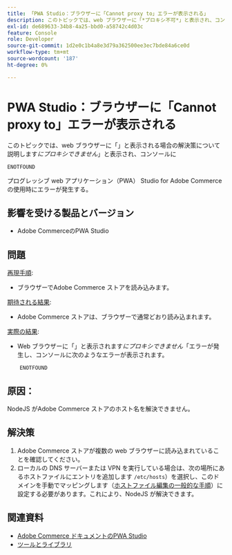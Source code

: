 ```yaml
---
title: 「PWA Studio：ブラウザーに「Cannot proxy to」エラーが表示される」
description: このトピックでは、web ブラウザーに「*プロキシ不可*」と表示され、コンソールに「
exl-id: de689633-34b8-4a25-bbd0-a58742c4d03c
feature: Console
role: Developer
source-git-commit: 1d2e0c1b4a8e3d79a362500ee3ec7bde84a6ce0d
workflow-type: tm+mt
source-wordcount: '187'
ht-degree: 0%

---
```


# PWA Studio：ブラウザーに「Cannot proxy to」エラーが表示される

このトピックでは、web ブラウザーに「」と表示される場合の解決策について説明します&#x200B;*にプロキシできません*」と表示され、コンソールに

```
ENOTFOUND
```

プログレッシブ web アプリケーション（PWA） Studio for Adobe Commerceの使用時にエラーが発生する。

## 影響を受ける製品とバージョン

* Adobe CommerceのPWA Studio

## 問題

<u>再現手順</u>:

* ブラウザーでAdobe Commerce ストアを読み込みます。

<u>期待される結果</u>:

* Adobe Commerce ストアは、ブラウザーで通常どおり読み込まれます。

<u>実際の結果</u>:

* Web ブラウザーに「」と表示されます&#x200B;*にプロキシできません*「エラーが発生し、コンソールに次のようなエラーが表示されます。

```
    ENOTFOUND
```


## 原因：

NodeJS がAdobe Commerce ストアのホスト名を解決できません。

## 解決策

1. Adobe Commerce ストアが複数の web ブラウザーに読み込まれていることを確認してください。
1. ローカルの DNS サーバーまたは VPN を実行している場合は、次の場所にあるホストファイルにエントリを追加します `/etc/hosts`）を選択し、このドメインを手動でマッピングします（[ホストファイル編集の一般的な手順](https://linuxize.com/post/how-to-edit-your-hosts-file/)）に設定する必要があります。これにより、NodeJS が解決できます。

## 関連資料

* [Adobe Commerce ドキュメントのPWA Studio](https://magento.github.io/pwa-studio/)
* [ツールとライブラリ](https://magento.github.io/pwa-studio/technologies/tools-libraries/)
